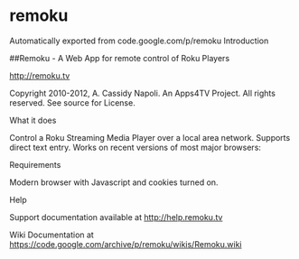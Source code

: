 # remoku
Automatically exported from code.google.com/p/remoku
Introduction

##Remoku - A Web App for remote control of Roku Players

http://remoku.tv

Copyright 2010-2012, A. Cassidy Napoli. An Apps4TV Project. All rights reserved. See source for License.

What it does

Control a Roku Streaming Media Player over a local area network. Supports direct text entry. Works on recent versions of most major browsers:

Requirements

Modern browser with Javascript and cookies turned on.

Help

Support documentation available at http://help.remoku.tv

Wiki Documentation at https://code.google.com/archive/p/remoku/wikis/Remoku.wiki
